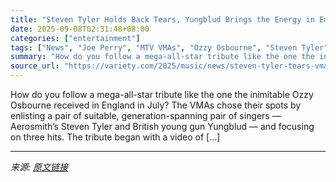 ```yaml
---
title: "Steven Tyler Holds Back Tears, Yungblud Brings the Energy in Emotional VMAs Ozzy Osbourne Tribute"
date: 2025-09-08T02:31:48+08:00
categories: ["entertainment"]
tags: ["News", "Joe Perry", "MTV VMAs", "Ozzy Osbourne", "Steven Tyler", "Yungblud"]
summary: "How do you follow a mega-all-star tribute like the one the inimitable Ozzy Osbourne received in England in July? The VMAs chose their spots by enlisting a pair of suitable, generation-spanning pair of"
source_url: "https://variety.com/2025/music/news/steven-tyler-tears-vmas-ozzy-osbourne-tribute-1236509785/"
---
```


How do you follow a mega-all-star tribute like the one the inimitable Ozzy Osbourne received in England in July? The VMAs chose their spots by enlisting a pair of suitable, generation-spanning pair of singers — Aerosmith’s Steven Tyler and British young gun Yungblud — and focusing on three hits. The tribute began with a video of [&#8230;]

---

*来源: [原文链接](https://variety.com/2025/music/news/steven-tyler-tears-vmas-ozzy-osbourne-tribute-1236509785/)*
